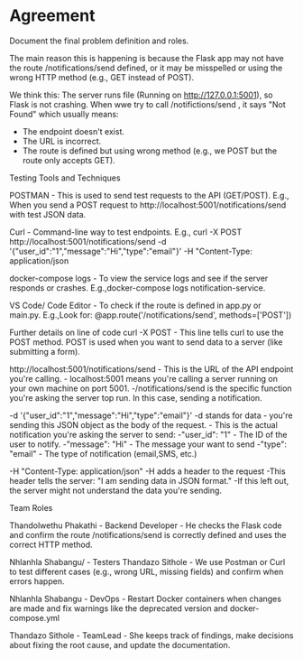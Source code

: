 # Agreement

Document the final problem definition and roles.

The main reason this is happening is because the Flask app may not have the route /notifications/send defined, or it may be misspelled or using the wrong HTTP method (e.g., GET instead of POST).

We think this:
The server runs file (Running on http://127.0.0.1:5001), so Flask is not crashing.  When wwe try to call /notifictions/send , it says "Not Found" which usually means:
- The endpoint doesn't exist.
- The URL is incorrect.
- The route is defined but using wrong method (e.g., we POST but the route only accepts GET).



Testing Tools and Techniques

POSTMAN - This is used to send test requests to the API (GET/POST). E.g., When you send a POST request to http://localhost:5001/notifications/send with test JSON data.

Curl - Command-line way to test endpoints. E.g., curl -X POST http://localhost:5001/notifications/send -d '{"user_id":"1","message":"Hi","type":"email"}' -H "Content-Type: application/json

docker-compose logs -  To view the service logs and see if the server responds or crashes. E.g.,docker-compose logs notification-service.

VS Code/ Code Editor - To check if the route is defined in app.py or main.py. E.g.,Look for: @app.route('/notifications/send', methods=['POST'])



Further details on line of code
curl -X POST - This line tells curl to use the POST method. POST is used when you want to send 
               data to a server (like submitting a form).

http://localhost:5001/notifications/send
              - This is the URL of the API endpoint you're calling.
              - localhost:5001 means you're calling a server running on your own machine on port
              5001.
              -/notifications/send is the specific function you're asking the server top run. In 
             this case, sending a notification.
             
-d '{"user_id":"1","message":"Hi","type":"email"}'
              -d stands for data - you're sending this JSON object as the body of the request.
              - This is the actual notification you're asking the server to send:
                  -"user_id": "1" - The ID of the user to notify.
                  -"message": "Hi" - The message your want to send
                  -"type": "email" - The type of notification (email,SMS, etc.)

-H "Content-Type: application/json"
              -H adds a header to the request
              -This header tells the server:
                  "I am sending data in JSON format."
              -If this left out, the server might not understand the data you're sending.

Team Roles

Thandolwethu Phakathi - Backend Developer
                      - He checks the Flask code and confirm the route /notifications/send is
                        correctly defined and uses the correct HTTP method.

Nhlanhla Shabangu/    - Testers
Thandazo Sithole      - We use Postman or Curl to test different cases (e.g., wrong URL,
                        missing fields) and confirm when errors happen.

Nhlanhla Shabangu     - DevOps
                      - Restart Docker containers when changes are made and fix warnings like                            the deprecated version and docker-compose.yml

Thandazo Sithole      - TeamLead
                      - She keeps track of findings, make decisions about fixing the root cause,                         and update the documentation.


